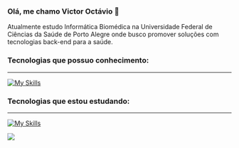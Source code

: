 ### Olá, me chamo Victor Octávio 👋 
Atualmente estudo Informática Biomédica na Universidade Federal de Ciências da Saúde de Porto Alegre
onde busco promover soluções com tecnologias back-end para a saúde.

<div>
  <!--<a href = "https://www.linkedin.com/in/victor-oct%C3%A1vio-rodrigues-alves-1392a6247/">
  <img heigh="180em" src="https://github-readme-stats.vercel.app/api?username=victor-octavio&show_icons=true&theme=dracula&include_all_commits=true&count_private=true"/>
  <img heigh="180em" src="https://github-readme-stats.vercel.app/api/top-langs/?username=victor-octavio&theme=dracula&include_all_commits=true&count_private=true"/>
  -->
</div>

### Tecnologias que possuo conhecimento:
___________
[![My Skills](https://skillicons.dev/icons?i=java,spring,nodejs,express,swift,mysql,mongodb,docker)](https://skillicons.dev)

 <!--
 <div>
  <div>
  <img allign = center height = 80 width = 60 src="https://cdn.jsdelivr.net/gh/devicons/devicon/icons/java/java-original.svg" />
  <img allign=center height = 70 width=80 src="https://cdn.jsdelivr.net/gh/devicons/devicon@latest/icons/spring/spring-original-wordmark.svg" />
  <img allign=center height = 70 width=80 src="https://cdn.jsdelivr.net/gh/devicons/devicon@latest/icons/nodejs/nodejs-original-wordmark.svg"/>
  <img allign=center height=60 width=70  src="https://cdn.jsdelivr.net/gh/devicons/devicon/icons/swift/swift-original.svg"/>
  <img allign=center height = 70 width=80 src="https://cdn.jsdelivr.net/gh/devicons/devicon/icons/mysql/mysql-plain-wordmark.svg"/>
  <img allign=center height=60 width=70  src="https://cdn.jsdelivr.net/gh/devicons/devicon@latest/icons/mongodb/mongodb-plain-wordmark.svg"/>           
  <img allign=center height = 60 width=80 src="https://cdn.jsdelivr.net/gh/devicons/devicon@latest/icons/docker/docker-plain-wordmark.svg" />
    
  </div>     
</div> 
-->

### Tecnologias que estou estudando:
____________
[![My Skills](https://skillicons.dev/icons?i=cs,dotnet,ts)](https://skillicons.dev)
 <!--
<div>  
  <img allign=center height = 60 width=70 src="https://cdn.jsdelivr.net/gh/devicons/devicon@latest/icons/typescript/typescript-original.svg"/>
  <img allign=center height = 60 width=60 src="https://cdn.jsdelivr.net/gh/devicons/devicon@latest/icons/csharp/csharp-original.svg"/> 
  <img allign=center height = 60 width=70 src="https://cdn.jsdelivr.net/gh/devicons/devicon@latest/icons/dotnetcore/dotnetcore-original.svg"/>    
        
</div>
-->
<p></p>
<div>
  <a href="https://www.linkedin.com/in/victor-oct%C3%A1vio-rodrigues-alves-1392a6247/" target="_blank">
    <img src="https://img.shields.io/badge/-LinkedIn-%230077B5?style=for-the-badge&logo=linkedin&logoColor=white" target="_blank">
  </a>
</div>


